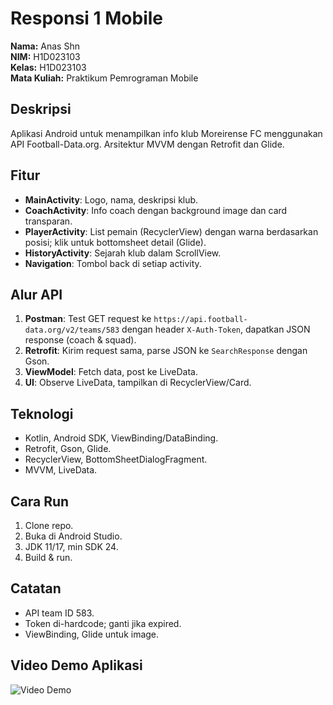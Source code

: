 # Responsi 1 Mobile

**Nama:** Anas Shn  
**NIM:** H1D023103  
**Kelas:** H1D023103  
**Mata Kuliah:** Praktikum Pemrograman Mobile

## Deskripsi

Aplikasi Android untuk menampilkan info klub Moreirense FC menggunakan API Football-Data.org. Arsitektur MVVM dengan Retrofit dan Glide.

## Fitur

- **MainActivity**: Logo, nama, deskripsi klub.
- **CoachActivity**: Info coach dengan background image dan card transparan.
- **PlayerActivity**: List pemain (RecyclerView) dengan warna berdasarkan posisi; klik untuk bottomsheet detail (Glide).
- **HistoryActivity**: Sejarah klub dalam ScrollView.
- **Navigation**: Tombol back di setiap activity.

## Alur API

1. **Postman**: Test GET request ke `https://api.football-data.org/v2/teams/583` dengan header `X-Auth-Token`, dapatkan JSON response (coach & squad).
2. **Retrofit**: Kirim request sama, parse JSON ke `SearchResponse` dengan Gson.
3. **ViewModel**: Fetch data, post ke LiveData.
4. **UI**: Observe LiveData, tampilkan di RecyclerView/Card.

## Teknologi

- Kotlin, Android SDK, ViewBinding/DataBinding.
- Retrofit, Gson, Glide.
- RecyclerView, BottomSheetDialogFragment.
- MVVM, LiveData.

## Cara Run

1. Clone repo.
2. Buka di Android Studio.
3. JDK 11/17, min SDK 24.
4. Build & run.

## Catatan

- API team ID 583.
- Token di-hardcode; ganti jika expired.
- ViewBinding, Glide untuk image.

## Video Demo Aplikasi

![Video Demo](https://github.com/anas-shn/responsimobile-103/blob/master/file/demo.gif)
